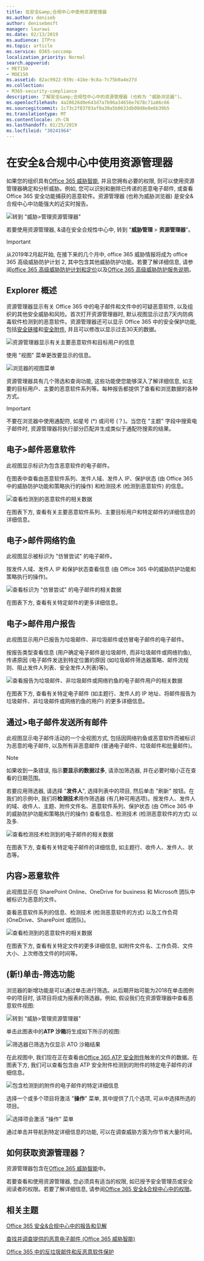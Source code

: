 ```yaml
---
title: 在安全&amp;合规中心中使用资源管理器
ms.author: deniseb
author: denisebmsft
manager: laurawi
ms.date: 02/13/2019
ms.audience: ITPro
ms.topic: article
ms.service: O365-seccomp
localization_priority: Normal
search.appverid:
- MET150
- MOE150
ms.assetid: 82ac9922-939c-41be-9c8a-7c75b0a4e27d
ms.collection:
- M365-security-compliance
description: 了解安全&amp;合规性中心中的资源管理器 (也称为 "威胁浏览器")。
ms.openlocfilehash: 4a28626d0e643d7a7b96a34656e7678c71a86c66
ms.sourcegitcommit: 1c73c2f83703af0a30a5b0633db00d8e0e6b39b5
ms.translationtype: MT
ms.contentlocale: zh-CN
ms.lasthandoff: 02/25/2019
ms.locfileid: "30241964"
---
```

# <a name="use-explorer-in-the-security-amp-compliance-center"></a>在安全&amp;合规中心中使用资源管理器

如果您的组织具有[Office 365 威胁智能](office-365-ti.md), 并且您拥有必要的权限, 则可以使用资源管理器确定和分析威胁。例如, 您可以识别和删除已传递的恶意电子邮件, 或查看 Office 365 安全功能捕获的恶意软件。资源管理器 (也称为威胁浏览器) 是安全&amp;合规中心中功能强大的近实时报告。
  
![转到 "威胁\>管理资源管理器"](media/cab32fa2-66f1-4ad5-bc1d-2bac4dbeb48c.png)
  
若要使用资源管理器, &amp;请在安全合规性中心中, 转到 "**威胁管理** \> **资源管理器**"。

> [!IMPORTANT]
> 从2019年2月起开始, 在接下来的几个月中, office 365 威胁情报将成为 office 365 高级威胁防护计划 2, 其中包含其他威胁防护功能。若要了解详细信息, 请参阅[office 365 高级威胁防护计划和定价](https://products.office.com/exchange/advance-threat-protection)以及[Office 365 高级威胁防护服务说明](https://docs.microsoft.com/office365/servicedescriptions/office-365-advanced-threat-protection-service-description)。
      
## <a name="explorer-overview"></a>Explorer 概述

资源管理器显示有关 Office 365 中的电子邮件和文件中的可疑恶意软件, 以及组织的其他安全威胁和风险。首次打开资源管理器时, 默认视图显示过去7天内防病毒软件检测到的恶意软件。资源管理器还可以显示 Office 365 中的安全保护功能, 包括[安全链接](atp-safe-links.md)和[安全附件](atp-safe-attachments.md), 并且可以修改以显示过去30天的数据。
  
![资源管理器显示有关主要恶意软件和目标用户的信息](media/8e8c1582-d6f4-4521-8591-686a1cb01f7e.png)
  
使用 "视图" 菜单更改要显示的信息。
  
![浏览器的视图菜单](media/2bb34f58-555f-4967-ba55-740334ef1f8e.png)
  
资源管理器具有几个筛选和查询功能, 这些功能使您能够深入了解详细信息, 如主要的目标用户、主要的恶意软件系列等。每种报告都提供了查看和浏览数据的各种方式。

> [!IMPORTANT]
> 不要在浏览器中使用通配符, 如星号 (*) 或问号 (？)。当您在 "主题" 字段中搜索电子邮件时, 资源管理器将执行部分匹配并生成类似于通配符搜索的结果。

## <a name="email--malware"></a>电子\>邮件恶意软件

此视图显示标识为包含恶意软件的电子邮件。  

在图表中查看由恶意软件系列、发件人域、发件人 IP、保护状态 (由 Office 365 中的威胁防护功能和策略执行的操作) 和检测技术 (检测到恶意软件) 的信息。  

![查看检测到的恶意软件的相关数据](media/d11dc568-b091-4159-b261-df13d76b520b.png)         

在图表下方, 查看有关主要恶意软件系列、主要目标用户和特定邮件的详细信息的详细信息。 

## <a name="email--phish"></a>电子\>邮件网络钓鱼

此视图显示被标识为 "仿冒尝试" 的电子邮件。  

按发件人域、发件人 IP 和保护状态查看信息 (由 Office 365 中的威胁防护功能和策略执行的操作)。 

![查看标识为 "仿冒尝试" 的电子邮件的相关数据](media/2e3f97fa-2b99-47f9-afd6-216d10633c50.png) 

在图表下方, 查看有关特定邮件的更多详细信息。 

## <a name="email--user-reported"></a>电子\>邮件用户报告

此视图显示用户已报告为垃圾邮件、非垃圾邮件或仿冒电子邮件的电子邮件。  

按报告类型查看信息 (用户确定电子邮件是垃圾邮件, 而非垃圾邮件或网络钓鱼), 传递原因 (电子邮件发送到特定位置的原因 (如垃圾邮件筛选器策略、邮件流规则、阻止发件人列表、安全发件人列表)等)。  

![查看报告为垃圾邮件、非垃圾邮件或网络钓鱼的电子邮件用户的相关数据](media/255acd04-0d07-4b29-82af-5060a60c20ab.png)  

在图表下方, 查看有关特定电子邮件 (如主题行、发件人的 IP 地址、将邮件报告为垃圾邮件、非垃圾邮件或网络钓鱼的用户) 的更多详细信息。 

## <a name="email--all-mail"></a>通过\>电子邮件发送所有邮件

此视图显示电子邮件活动的一个全视图方式, 包括因网络钓鱼或恶意软件而被标识为恶意的电子邮件, 以及所有非恶意邮件 (普通电子邮件、垃圾邮件和批量邮件)。 

> [!NOTE]
> 如果收到一条错误, 指示**要显示的数据过多**, 请添加筛选器, 并在必要时缩小正在查看的日期范围。 

若要应用筛选器, 请选择 "**发件人**", 选择列表中的项目, 然后单击 "刷新" 按钮。在我们的示例中, 我们将**检测技术**用作筛选器 (有几种可用选项)。按发件人、发件人的域、收件人、主题、附件文件名、恶意软件系列、保护状态 (由 Office 365 中的威胁防护功能和策略执行的操作) 查看信息、检测技术 (检测恶意软件的方式) 以及多. 

![查看检测技术检测到的电子邮件的相关数据](media/0c032eb3-6021-4174-9f06-ff8f30c245ca.png) 

在图表下方, 查看有关特定电子邮件的详细信息, 如主题行、收件人、发件人、状态等。 

## <a name="content--malware"></a>内容\>恶意软件

此视图显示在 SharePoint Online、OneDrive for business 和 Microsoft 团队中被标识为恶意的文件。

查看恶意软件系列的信息、检测技术 (检测恶意软件的方式) 以及工作负荷 (OneDrive、SharePoint 或团队)。 

![查看检测到的恶意软件的相关数据](media/d11dc568-b091-4159-b261-df13d76b520b.png)  

在图表下方, 查看有关特定文件的更多详细信息, 如附件文件名、工作负荷、文件大小、上次修改文件的时间等。 
  
## <a name="new-click-to-filter-capabilities"></a>(新!)单击-筛选功能

浏览器的新增功能是可以通过单击进行筛选。从后期开始可能为2018在单击图例中的项目时, 该项目将成为报表的筛选器。例如, 假设我们在资源管理器中查看恶意软件视图:
  
![转到 "威胁\>管理资源管理器"](media/cab32fa2-66f1-4ad5-bc1d-2bac4dbeb48c.png)
  
单击此图表中的**ATP 沙箱**将生成如下所示的视图: 
  
![筛选器已筛选为仅显示 ATO 沙箱结果](media/7241d7dd-27bc-467d-9db8-6e806c49df14.png)
  
在此视图中, 我们现在正在查看由[Office 365 ATP 安全附件](atp-safe-attachments.md)触发的文件的数据。在图表下方, 我们可以查看包含由 ATP 安全附件检测到的附件的特定电子邮件的详细信息。
  
![包含检测到的附件的电子邮件的特定详细信息](media/c91fb05c-d1d4-4085-acc6-f7008a415c2a.png)
  
选择一个或多个项目将激活 "**操作**" 菜单, 其中提供了几个选项, 可从中选择所选的项目。 
  
![选择项会激活 "操作" 菜单](media/95f127a4-1b2a-4a76-88b9-096e3ba27d1b.png)
  
通过单击并导航到特定详细信息的功能, 可以在调查威胁方面为你节省大量时间。
  
## <a name="how-do-i-get-explorer"></a>如何获取资源管理器？

资源管理器包含在[Office 365 威胁智能](office-365-ti.md)中。 

若要查看和使用资源管理器, 您必须具有适当的权限, 如已授予安全管理员或安全阅读者的权限。若要了解详细信息, 请参阅[Office 365 安全&amp;合规中心中的权限](permissions-in-the-security-and-compliance-center.md)。
  
## <a name="related-topics"></a>相关主题

[Office 365 安全&amp;合规中心中的报告和见解](reports-and-insights-in-security-and-compliance.md)
  
[查找并调查提供的恶意电子邮件 (Office 365 威胁智能)](investigate-malicious-email-that-was-delivered.md)
  
[Office 365 中的反垃圾邮件和反恶意软件保护](anti-spam-and-anti-malware-protection.md)
  

